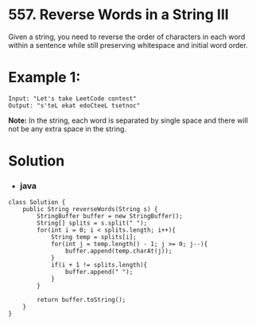 # 557. Reverse Words in a String III

Given a string, you need to reverse the order of characters in each word within a sentence while still preserving whitespace and initial word order.

# Example 1:
    Input: "Let's take LeetCode contest"
    Output: "s'teL ekat edoCteeL tsetnoc"

**Note:** In the string, each word is separated by single space and there will not be any extra space in the string.

# Solution
* ### java
```
class Solution {
    public String reverseWords(String s) {
        StringBuffer buffer = new StringBuffer();
        String[] splits = s.split(" ");
        for(int i = 0; i < splits.length; i++){
            String temp = splits[i];
            for(int j = temp.length() - 1; j >= 0; j--){
                buffer.append(temp.charAt(j));
            }
            if(i + 1 != splits.length){
                buffer.append(" ");   
            }
        }
        
        return buffer.toString();
    }
}
```

